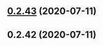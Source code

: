 <a name="0.2.43"></a>
## [0.2.43](https://github.com/tinper-bee/ac-gridcn/compare/v0.2.42...v0.2.43) (2020-07-11)



<a name="0.2.42"></a>
## 0.2.42 (2020-07-11)




